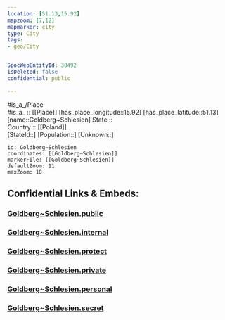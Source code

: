 ```yaml
---
location: [51.13,15.92] 
mapzoom: [7,12] 
mapmarker: city 
type: City
tags:
- geo/City


SpocWebEntityId: 30492
isDeleted: false
confidential: public

---
```

#is_a_/Place  
#is_a_ :: [[Place]] 
[has_place_longitude::15.92] 
[has_place_latitude::51.13] 
[name::Goldberg~Schlesien] 
State ::  
Country :: [[Poland]]  
[StateId::] 
[Population::] 
[Unknown::] 


```leaflet
id: Goldberg~Schlesien
coordinates: [[Goldberg~Schlesien]] 
markerFile: [[Goldberg~Schlesien]] 
defaultZoom: 11 
maxZoom: 18
```


## Confidential Links & Embeds: 

### [Goldberg~Schlesien.public](/_public/\Earth\Continent\Europe\Europe~East\Poland\Provinces~Poland\Lower_Silesian\CityGoldberg~Schlesien.public.md) 

### [Goldberg~Schlesien.internal](/_internal/\Earth\Continent\Europe\Europe~East\Poland\Provinces~Poland\Lower_Silesian\CityGoldberg~Schlesien.internal.md) 

### [Goldberg~Schlesien.protect](/_protect/\Earth\Continent\Europe\Europe~East\Poland\Provinces~Poland\Lower_Silesian\CityGoldberg~Schlesien.protect.md) 

### [Goldberg~Schlesien.private](/_private/\Earth\Continent\Europe\Europe~East\Poland\Provinces~Poland\Lower_Silesian\CityGoldberg~Schlesien.private.md) 

### [Goldberg~Schlesien.personal](/_personal/\Earth\Continent\Europe\Europe~East\Poland\Provinces~Poland\Lower_Silesian\CityGoldberg~Schlesien.personal.md) 

### [Goldberg~Schlesien.secret](/_secret/\Earth\Continent\Europe\Europe~East\Poland\Provinces~Poland\Lower_Silesian\CityGoldberg~Schlesien.secret.md)

